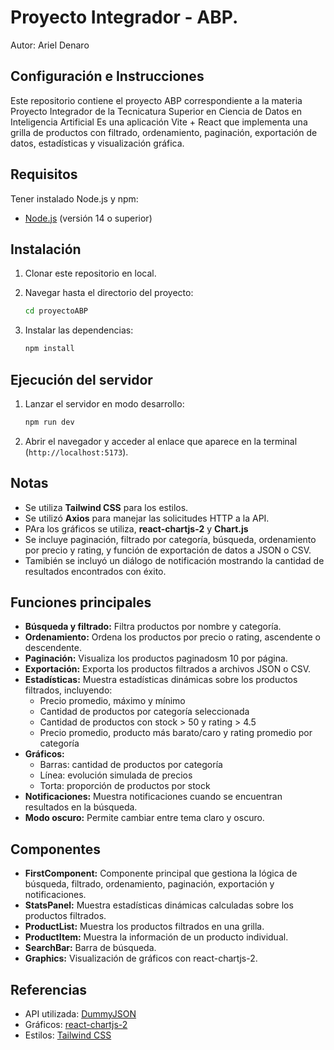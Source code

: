 # Proyecto Integrador - ABP.
Autor: Ariel Denaro

## Configuración e Instrucciones

Este repositorio contiene el proyecto ABP correspondiente a la materia Proyecto Integrador de la Tecnicatura Superior en Ciencia de Datos en Inteligencia Artificial
Es una aplicación Vite + React que implementa una grilla de productos con filtrado, ordenamiento, paginación, exportación de datos, estadísticas y visualización gráfica.

## Requisitos

Tener instalado Node.js y npm:

- [Node.js](https://nodejs.org/) (versión 14 o superior)

## Instalación

1. Clonar este repositorio en local.
2. Navegar hasta el directorio del proyecto:

   ```bash
   cd proyectoABP
   ```

3. Instalar las dependencias:

   ```bash
   npm install
   ```

## Ejecución del servidor

1. Lanzar el servidor en modo desarrollo:

   ```bash
   npm run dev
   ```

2. Abrir el navegador y acceder al enlace que aparece en la terminal (`http://localhost:5173`).

## Notas

- Se utiliza **Tailwind CSS** para los estilos.
- Se utilizó **Axios** para manejar las solicitudes HTTP a la API.
- PAra los gráficos se utiliza, **react-chartjs-2** y **Chart.js**
- Se incluye paginación, filtrado por categoría, búsqueda, ordenamiento por precio y rating, y función de exportación de datos a JSON o CSV.
- Tamibién se incluyó un diálogo de notificación mostrando la cantidad de resultados encontrados con éxito.

## Funciones principales

- **Búsqueda y filtrado:** Filtra productos por nombre y categoría.
- **Ordenamiento:** Ordena los productos por precio o rating, ascendente o descendente.
- **Paginación:** Visualiza los productos paginadosm 10 por página.
- **Exportación:** Exporta los productos filtrados a archivos JSON o CSV.
- **Estadísticas:** Muestra estadísticas dinámicas sobre los productos filtrados, incluyendo:
  - Precio promedio, máximo y mínimo
  - Cantidad de productos por categoría seleccionada
  - Cantidad de productos con stock > 50 y rating > 4.5
  - Precio promedio, producto más barato/caro y rating promedio por categoría
- **Gráficos:**
  - Barras: cantidad de productos por categoría
  - Línea: evolución simulada de precios
  - Torta: proporción de productos por stock
- **Notificaciones:** Muestra notificaciones cuando se encuentran resultados en la búsqueda.
- **Modo oscuro:** Permite cambiar entre tema claro y oscuro.

## Componentes

- **FirstComponent:** Componente principal que gestiona la lógica de búsqueda, filtrado, ordenamiento, paginación, exportación y notificaciones.
- **StatsPanel:** Muestra estadísticas dinámicas calculadas sobre los productos filtrados.
- **ProductList:** Muestra los productos filtrados en una grilla.
- **ProductItem:** Muestra la información de un producto individual.
- **SearchBar:** Barra de búsqueda.
- **Graphics:** Visualización de gráficos con react-chartjs-2.

## Referencias

- API utilizada: [DummyJSON](https://dummyjson.com/)
- Gráficos: [react-chartjs-2](https://react-chartjs-2.js.org/)
- Estilos: [Tailwind CSS](https://tailwindcss.com/)